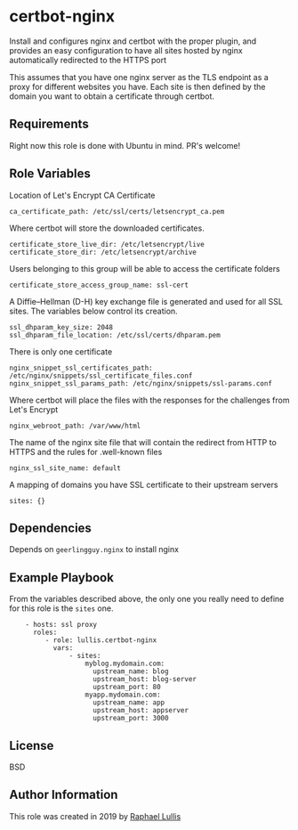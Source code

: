certbot-nginx
=============

Install and configures nginx and certbot with the proper plugin, and
provides an easy configuration to have all sites hosted by nginx
automatically redirected to the HTTPS port

This assumes that you have one nginx server as the TLS endpoint as a
proxy for different websites you have. Each site is then defined by
the domain you want to obtain a certificate through certbot.


Requirements
------------

Right now this role is done with Ubuntu in mind. PR's welcome!


Role Variables
--------------

Location of Let's Encrypt CA Certificate
```
ca_certificate_path: /etc/ssl/certs/letsencrypt_ca.pem
```

Where certbot will store the downloaded certificates.
```
certificate_store_live_dir: /etc/letsencrypt/live
certificate_store_dir: /etc/letsencrypt/archive
```

Users belonging to this group will be able to access the certificate folders
```
certificate_store_access_group_name: ssl-cert
```

A Diffie–Hellman (D-H) key exchange file is generated and used for all
SSL sites. The variables below control its creation.
```
ssl_dhparam_key_size: 2048
ssl_dhparam_file_location: /etc/ssl/certs/dhparam.pem
```

There is only one certificate
```
nginx_snippet_ssl_certificates_path: /etc/nginx/snippets/ssl_certificate_files.conf
nginx_snippet_ssl_params_path: /etc/nginx/snippets/ssl-params.conf
```

Where certbot will place the files with the responses for the challenges from Let's Encrypt
```
nginx_webroot_path: /var/www/html
```

The name of the nginx site file that will contain the redirect from
HTTP to HTTPS and the rules for .well-known files
```
nginx_ssl_site_name: default
```

A mapping of domains you have SSL certificate to their upstream servers
```
sites: {}
```

Dependencies
------------

Depends on `geerlingguy.nginx` to install nginx


Example Playbook
----------------

From the variables described above, the only one you really need to
define for this role is the `sites` one.

```
    - hosts: ssl proxy
      roles:
         - role: lullis.certbot-nginx
           vars:
               - sites:
                   myblog.mydomain.com:
                     upstream_name: blog
                     upstream_host: blog-server
                     upstream_port: 80
                   myapp.mydomain.com:
                     upstream_name: app
                     upstream_host: appserver
                     upstream_port: 3000
```

License
-------

BSD


Author Information
------------------

This role was created in 2019 by [Raphael Lullis](https://raphael.lullis.net)
